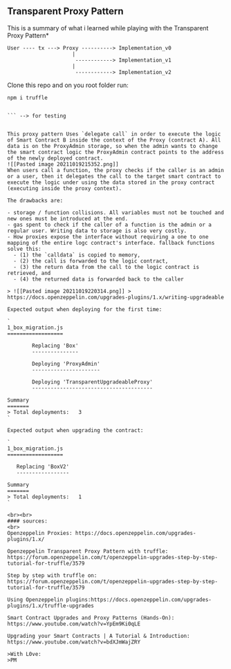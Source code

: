 ## Transparent Proxy Pattern

This is a summary of what i learned while playing with the Transparent Proxy Pattern\*

```
User ---- tx ---> Proxy ----------> Implementation_v0
                     |
                      ------------> Implementation_v1
                     |
                      ------------> Implementation_v2
```



Clone this repo and on you root folder run:
```
npm i truffle
```

```npm i --save-dev @openzeppelin/truffle-upgrades
```

```npm i --save-dev chai
``` --> for testing


This proxy pattern Uses `delegate call` in order to execute the logic of Smart Contract B inside the context of the Proxy (contract A). All data is on the ProxyAdmin storage, so when the admin wants to change the smart contract logic the ProxyAdmin contract points to the address of the newly deployed contract.
![[Pasted image 20211019215352.png]]
When users call a function, the proxy checks if the caller is an admin or a user, then it delegates the call to the target smart contract to execute the logic under using the data stored in the proxy contract (executing inside the proxy context).

The drawbacks are:

- storage / function collisions. All variables must not be touched and new ones must be introduced at the end.
- gas spent to check if the caller of a function is the admin or a regular user. Writing data to storage is also very costly.
- How proxies expose the interface without requiring a one to one mapping of the entire logc contract's interface. fallback functions solve this:
  - (1) the `calldata` is copied to memory,
  - (2) the call is forwarded to the logic contract,
  - (3) the return data from the call to the logic contract is retrieved, and
  - (4) the returned data is forwarded back to the caller

> ![[Pasted image 20211019220314.png]] > https://docs.openzeppelin.com/upgrades-plugins/1.x/writing-upgradeable

Expected output when deploying for the first time:

`
1_box_migration.js
==================

		Replacing 'Box'
		---------------

		Deploying 'ProxyAdmin'
		----------------------

		Deploying 'TransparentUpgradeableProxy'
		---------------------------------------

Summary
=======
> Total deployments:   3
`

Expected output when upgrading the contract:

`
1_box_migration.js
==================

   Replacing 'BoxV2'
   -----------------

Summary
=======
> Total deployments:   1
`

<br><br>
#### sources:
<br>
Openzeppelin Proxies: https://docs.openzeppelin.com/upgrades-plugins/1.x/

Openzeppelin Transparent Proxy Pattern with truffle: https://forum.openzeppelin.com/t/openzeppelin-upgrades-step-by-step-tutorial-for-truffle/3579

Step by step with truffle on: https://forum.openzeppelin.com/t/openzeppelin-upgrades-step-by-step-tutorial-for-truffle/3579

Using Openzeppelin plugins:https://docs.openzeppelin.com/upgrades-plugins/1.x/truffle-upgrades

Smart Contract Upgrades and Proxy Patterns (Hands-On): https://www.youtube.com/watch?v=YpEm9Ki0qLE

Upgrading your Smart Contracts | A Tutorial & Introduction: https://www.youtube.com/watch?v=bdXJmWajZRY

>With L0ve:
>PM
